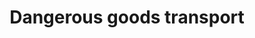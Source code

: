 ---
title: Dangerous goods transport
longTitle: 'Dangerous goods transport'
tags:
- gccommon
usedFor:
- "[[Hazardous materials transport]]"
---
